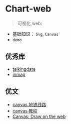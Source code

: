 # Chart-web

> 可视化 web:

- 基础知识： `Svg`, `Canvas`
- `demo`

## 优秀库

- [talkingdata](https://www.talkingdata.com/)
- [inmap](http://inmap.talkingdata.com/#/docs/guide/introduce)

## 优文

- [canvas 地铁线路](https://mp.weixin.qq.com/s/sqbM4vYA-fqJlpwis0RdJA)
- [canvas 教程](https://yuque.com/airing/canvas)
- [Canvas: Draw on the web](https://yuque.com/airing/canvas)
